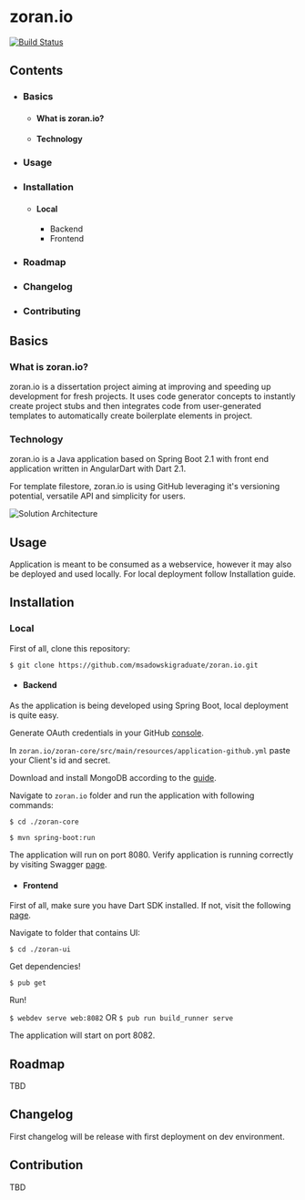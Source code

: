 # zoran.io

[![Build Status](https://travis-ci.com/msadowskigraduate/zoran.io.svg?branch=develop)](https://travis-ci.com/msadowskigraduate/zoran.io)

## Contents 
- ### Basics 
    - #### What is zoran.io?
    - #### Technology 
- ### Usage
- ### Installation 
    - #### Local 
        - Backend 
        - Frontend 
- ### Roadmap
- ### Changelog 
- ### Contributing 

## Basics 

### What is zoran.io?
zoran.io is a dissertation project aiming at improving and speeding up development for fresh projects. It uses code generator concepts to instantly create project stubs and then integrates code from user-generated templates to automatically create boilerplate elements in project.

### Technology
zoran.io is a Java application based on Spring Boot 2.1 with front end application written in AngularDart with Dart 2.1. 

For template filestore, zoran.io is using GitHub leveraging it's versioning potential, versatile API and simplicity for users.

![Solution Architecture](https://github.com/msadowskigraduate/zoran.io/blob/develop/docs/architecture.png?raw=true)

## Usage 
Application is meant to be consumed as a webservice, however it may also be deployed and used locally. For local deployment follow Installation guide.

## Installation

### Local

First of all, clone this repository:

`$ git clone https://github.com/msadowskigraduate/zoran.io.git`

- #### Backend
As the application is being developed using Spring Boot, local deployment is quite easy. 

Generate OAuth credentials in your GitHub [console](https://developer.github.com/apps/building-oauth-apps/authorizing-oauth-apps/). 

In `zoran.io/zoran-core/src/main/resources/application-github.yml` paste your Client's id and secret.

Download and install MongoDB according to the [guide](https://docs.mongodb.com/manual/installation/).

Navigate to `zoran.io` folder and run the application with following commands:

`$ cd ./zoran-core`

`$ mvn spring-boot:run`

The application will run on port 8080. Verify application is running correctly by visiting Swagger [page](http://localhost:8080).

- #### Frontend 
First of all, make sure you have Dart SDK installed. If not, visit the following [page](https://webdev.dartlang.org/tools/sdk#install).

Navigate to folder that contains UI:

`$ cd ./zoran-ui`

Get dependencies!

`$ pub get`

Run!

`$ webdev serve web:8082` OR `$ pub run build_runner serve`

The application will start on port 8082.

## Roadmap

TBD

## Changelog

First changelog will be release with first deployment on dev environment.

## Contribution

TBD
